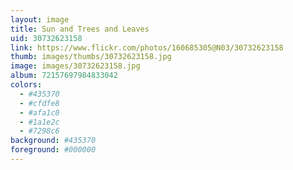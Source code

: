 ```yaml
---
layout: image
title: Sun and Trees and Leaves
uid: 30732623158
link: https://www.flickr.com/photos/160685305@N03/30732623158
thumb: images/thumbs/30732623158.jpg
image: images/30732623158.jpg
album: 72157697984833042
colors: 
  - #435370
  - #cfdfe8
  - #afa1c0
  - #1a1e2c
  - #7298c6
background: #435370
foreground: #000000
---
```


